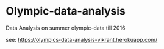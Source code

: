 # Olympic-data-analysis
Data Analysis on summer olympic-data till 2016


see: https://olympics-data-analysis-vikrant.herokuapp.com/
